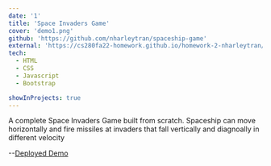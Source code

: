 ```yaml
---
date: '1'
title: 'Space Invaders Game'
cover: 'demo1.png'
github: 'https://github.com/nharleytran/spaceship-game'
external: 'https://cs280fa22-homework.github.io/homework-2-nharleytran/'
tech:
  - HTML
  - CSS
  - Javascript
  - Bootstrap

showInProjects: true
---
```


A complete Space Invaders Game built from scratch. Spaceship can move horizontally and fire missiles at invaders that fall vertically and diagnoally in different velocity
 
--[Deployed Demo](https://cs280fa22-homework.github.io/homework-2-nharleytran/)
